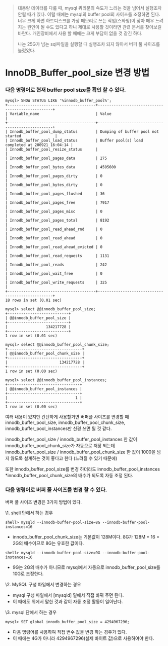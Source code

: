 > 대용량 데이터를 다룰 때, mysql 쿼리문의 속도가 느리는 것을 넘어서 실행조차 안될 때가 있다.
> 이럴 때에는 mysql의 buffer pool의 사이즈를 조정하면 된다.
> 너무 크게 하면 하드디스크를 가상 메모리로 쓰는 작업(스와핑)이 잦아 매우 느려지는 원인이 될 수도 있다고 하니 제대로 사용할 것이라면 관련 문서를 찾아보길 바란다.
> 개인장비에서 사용 할 때에는 크게 부담이 없을 것 같긴 하다.
>
> 나는 25G가 넘는 sql파일을 실행할 때 실행조차 되지 않아서 버퍼 풀 사이즈를 늘렸었다.

# InnoDB_Buffer_pool_size 변경 방법

### 다음 명령어로 현재 buffer pool size를 확인 할 수 있다.

```mysql
mysql> SHOW STATUS LIKE '%innodb_buffer_pool%';
+---------------------------------------+--------------------------------------------------+
| Variable_name                         | Value                                            |
+---------------------------------------+--------------------------------------------------+
| Innodb_buffer_pool_dump_status        | Dumping of buffer pool not started               |
| Innodb_buffer_pool_load_status        | Buffer pool(s) load completed at 200921 16:04:14 |
| Innodb_buffer_pool_resize_status      |                                                  |
| Innodb_buffer_pool_pages_data         | 275                                              |
| Innodb_buffer_pool_bytes_data         | 4505600                                          |
| Innodb_buffer_pool_pages_dirty        | 0                                                |
| Innodb_buffer_pool_bytes_dirty        | 0                                                |
| Innodb_buffer_pool_pages_flushed      | 36                                               |
| Innodb_buffer_pool_pages_free         | 7917                                             |
| Innodb_buffer_pool_pages_misc         | 0                                                |
| Innodb_buffer_pool_pages_total        | 8192                                             |
| Innodb_buffer_pool_read_ahead_rnd     | 0                                                |
| Innodb_buffer_pool_read_ahead         | 0                                                |
| Innodb_buffer_pool_read_ahead_evicted | 0                                                |
| Innodb_buffer_pool_read_requests      | 1131                                             |
| Innodb_buffer_pool_reads              | 242                                              |
| Innodb_buffer_pool_wait_free          | 0                                                |
| Innodb_buffer_pool_write_requests     | 325                                              |
+---------------------------------------+--------------------------------------------------+
18 rows in set (0.01 sec)

mysql> select @@innodb_buffer_pool_size;
+---------------------------+
| @@innodb_buffer_pool_size |
+---------------------------+
|                 134217728 |
+---------------------------+
1 row in set (0.01 sec)

mysql> select @@innodb_buffer_pool_chunk_size;
+---------------------------------+
| @@innodb_buffer_pool_chunk_size |
+---------------------------------+
|                       134217728 |
+---------------------------------+
1 row in set (0.00 sec)

mysql> select @@innodb_buffer_pool_instances;
+--------------------------------+
| @@innodb_buffer_pool_instances |
+--------------------------------+
|                              1 |
+--------------------------------+
1 row in set (0.00 sec)
```

여러 내용이 있지만 간단하게 사용할거면 버퍼풀 사이즈를 변경할 때
innodb_buffer_pool_size, innodb_buffer_pool_chunk_size, innodb_buffer_pool_instances만 신경 쓰면 될 것 같다.

innodb_buffer_pool_size / innodb_buffer_pool_instances 한 값이 innodb_buffer_pool_chunk_size가 자동으로 저장 되는데
innodb_buffer_pool_size / innodb_buffer_pool_chunk_size 한 값이 1000을 넘지 않도록 설계하는 것이 좋다고 한다 (느려질 수 있기 때문에)

또한 innodb_buffer_pool_size를 변경 하더라도 innodb_buffer_pool_instances *innodb_buffer_pool_chunk_size의 배수가 되도록 자동 조정 된다. 

### 다음 명령어로 버퍼 풀 사이즈를 변경 할 수 있다.

버퍼 풀 사이즈 변경은 3가지 방법이 있다.

 \1. shell 단에서 하는 경우

```
shell> mysqld --innodb-buffer-pool-size=8G --innodb-buffer-pool-instances=16
```

- innodb_buffer_pool_chunk_size는 기본값이 128M이다. 8G가 128M * 16 = 2G의 배수이므로 8G는 유효한 값이다.

```
shell> mysqld --innodb-buffer-pool-size=9G --innodb-buffer-pool-instances=16
```

- 9G는 2G의 배수가 아니므로 mysql에서 자동으로 innodb_buffer_pool_size를 10G로 조정한다.

 \2. MySQL 구성 파일에서 변경하는 경우

- mysql 구성 파일에서 [mysqld] 밑에서 직접 바꿔 주면 된다.
- 이 때에도 위에서 말한 것과 같이 자동 조정 활동이 일어난다.

 \3. mysql 단에서 하는 경우

```
mysql> SET global innodb_buffer_pool_size = 4294967296;
```

- 다음 명령어를 사용하여 직접 변수 값을 변경 하는 경우가 있다.
- 이 때에는 4G가 아니라 4294967296(실제 바이트 값)으로 사용하여야 한다.